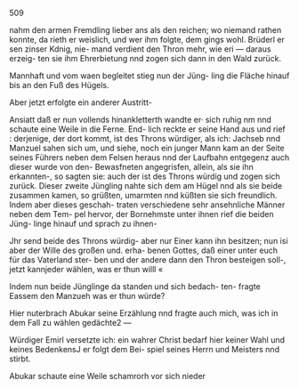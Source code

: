 509

nahm den armen Fremdling lieber ans als den reichen; wo
niemand rathen konnte, da rieth er weislich, und wer ihm
folgte, dem gings wohl. Brüderl er sen zinser Kdnig, nie-
mand verdient den Thron mehr, wie eri — daraus erzeig-
ten sie ihm Ehrerbietung nnd zogen sich dann in den Wald
zurück.

Mannhaft und vom waen begleitet stieg nun der Jüng-
ling die Fläche hinauf bis an den Fuß des Hügels.

Aber jetzt erfolgte ein anderer Austritt-

Ansiatt daß er nun vollends hinankletterth wandte er·
sich ruhig nm nnd schaute eine Weile in die Ferne. End-
lich reckte er seine Hand aus und rief : derjenige, der dort
kommt, ist des Throns würdiger, als ich: Jachseb nnd
Manzuel sahen sich um, und siehe, noch ein junger Mann
kam an der Seite seines Führers neben dem Felsen heraus
nnd der Laufbahn entgegenz auch dieser wurde von den-
Bewasfneten angegrisfen, allein, als sie ihn erkannten-, so
sagten sie: auch der ist des Throns würdig und zogen sich
zurück. Dieser zweite Jüngling nahte sich dem am Hügel
nnd als sie beide zusammen kamen, so grüßten, umarmten
nnd küßten sie sich freundlich. Indem aber dieses geschah-
traten verschiedene sehr ansehnliche Männer neben dem Tem-
pel hervor, der Bornehmste unter ihnen rief die beiden Jüng-
linge hinauf und sprach zu ihnen-

Jhr send beide des Throns würdig- aber nur Einer kann
ihn besitzen; nun isi aber der Wille des großen und. erha-
benen Gottes, daß einer unter euch für das Vaterland ster-
ben und der andere dann den Thron besteigen soll-, jetzt
kannjeder wählen, was er thun willl «

Indem nun beide Jünglinge da standen und sich bedach-
ten- fragte Eassem den Manzueh was er thun würde?

Hier nuterbrach Abukar seine Erzählung nnd fragte
auch mich, was ich in dem Fall zu wählen gedächte2 —

Würdiger Emirl versetzte ich: ein wahrer Christ bedarf
hier keiner Wahl und keines BedenkensJ er folgt dem Bei-
spiel seines Herrn und Meisters nnd stirbt.

Abukar schaute eine Weile schamrorh vor sich nieder

